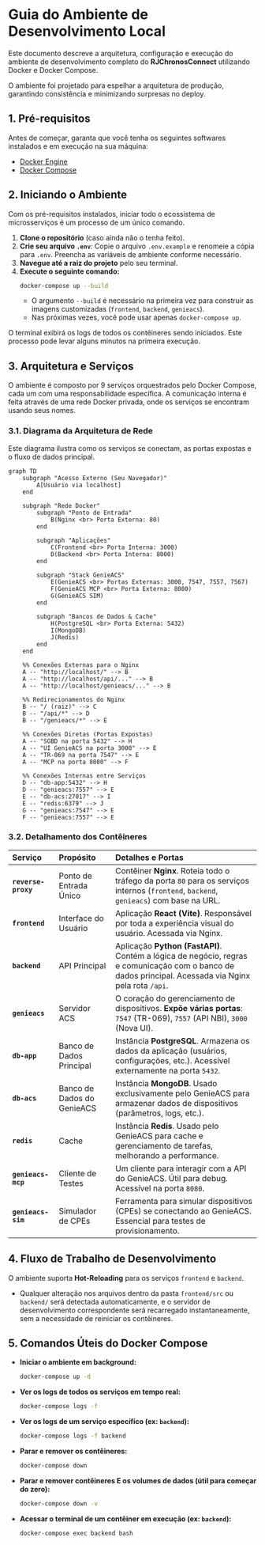 # Guia do Ambiente de Desenvolvimento Local

Este documento descreve a arquitetura, configuração e execução do ambiente de desenvolvimento completo do **RJChronosConnect** utilizando Docker e Docker Compose.

O ambiente foi projetado para espelhar a arquitetura de produção, garantindo consistência e minimizando surpresas no deploy.

## 1. Pré-requisitos

Antes de começar, garanta que você tenha os seguintes softwares instalados e em execução na sua máquina:

- [Docker Engine](https://docs.docker.com/engine/install/)
- [Docker Compose](https://docs.docker.com/compose/install/)

## 2. Iniciando o Ambiente

Com os pré-requisitos instalados, iniciar todo o ecossistema de microsserviços é um processo de um único comando.

1. **Clone o repositório** (caso ainda não o tenha feito).
2. **Crie seu arquivo `.env`**: Copie o arquivo `.env.example` e renomeie a cópia para `.env`. Preencha as variáveis de ambiente conforme necessário.
3. **Navegue até a raiz do projeto** pelo seu terminal.
4. **Execute o seguinte comando:**
   ```bash
   docker-compose up --build
   ```
   - O argumento `--build` é necessário na primeira vez para construir as imagens customizadas (`frontend`, `backend`, `genieacs`).
   - Nas próximas vezes, você pode usar apenas `docker-compose up`.

O terminal exibirá os logs de todos os contêineres sendo iniciados. Este processo pode levar alguns minutos na primeira execução.

## 3. Arquitetura e Serviços

O ambiente é composto por 9 serviços orquestrados pelo Docker Compose, cada um com uma responsabilidade específica. A comunicação interna é feita através de uma rede Docker privada, onde os serviços se encontram usando seus nomes.

### 3.1. Diagrama da Arquitetura de Rede

Este diagrama ilustra como os serviços se conectam, as portas expostas e o fluxo de dados principal.

```mermaid
graph TD
    subgraph "Acesso Externo (Seu Navegador)"
        A[Usuário via localhost]
    end

    subgraph "Rede Docker"
        subgraph "Ponto de Entrada"
            B(Nginx <br> Porta Externa: 80)
        end

        subgraph "Aplicações"
            C(Frontend <br> Porta Interna: 3000)
            D(Backend <br> Porta Interna: 8000)
        end

        subgraph "Stack GenieACS"
            E(GenieACS <br> Portas Externas: 3000, 7547, 7557, 7567)
            F(GenieACS MCP <br> Porta Externa: 8080)
            G(GenieACS SIM)
        end

        subgraph "Bancos de Dados & Cache"
            H(PostgreSQL <br> Porta Externa: 5432)
            I(MongoDB)
            J(Redis)
        end
    end

    %% Conexões Externas para o Nginx
    A -- "http://localhost/" --> B
    A -- "http://localhost/api/..." --> B
    A -- "http://localhost/genieacs/..." --> B

    %% Redirecionamentos do Nginx
    B -- "/ (raiz)" --> C
    B -- "/api/*" --> D
    B -- "/genieacs/*" --> E

    %% Conexões Diretas (Portas Expostas)
    A -- "SGBD na porta 5432" --> H
    A -- "UI GenieACS na porta 3000" --> E
    A -- "TR-069 na porta 7547" --> E
    A -- "MCP na porta 8080" --> F

    %% Conexões Internas entre Serviços
    D -- "db-app:5432" --> H
    D -- "genieacs:7557" --> E
    E -- "db-acs:27017" --> I
    E -- "redis:6379" --> J
    G -- "genieacs:7547" --> E
    F -- "genieacs:7557" --> E
```

### 3.2. Detalhamento dos Contêineres

| Serviço | Propósito | Detalhes e Portas |
| :--- | :--- | :--- |
| **`reverse-proxy`** | Ponto de Entrada Único | Contêiner **Nginx**. Roteia todo o tráfego da porta `80` para os serviços internos (`frontend`, `backend`, `genieacs`) com base na URL. |
| **`frontend`** | Interface do Usuário | Aplicação **React (Vite)**. Responsável por toda a experiência visual do usuário. Acessada via Nginx. |
| **`backend`** | API Principal | Aplicação **Python (FastAPI)**. Contém a lógica de negócio, regras e comunicação com o banco de dados principal. Acessada via Nginx pela rota `/api`. |
| **`genieacs`** | Servidor ACS | O coração do gerenciamento de dispositivos. **Expõe várias portas**: `7547` (TR-069), `7557` (API NBI), `3000` (Nova UI). |
| **`db-app`** | Banco de Dados Principal | Instância **PostgreSQL**. Armazena os dados da aplicação (usuários, configurações, etc.). Acessível externamente na porta `5432`. |
| **`db-acs`** | Banco de Dados do GenieACS | Instância **MongoDB**. Usado exclusivamente pelo GenieACS para armazenar dados de dispositivos (parâmetros, logs, etc.). |
| **`redis`** | Cache | Instância **Redis**. Usado pelo GenieACS para cache e gerenciamento de tarefas, melhorando a performance. |
| **`genieacs-mcp`** | Cliente de Testes | Um cliente para interagir com a API do GenieACS. Útil para debug. Acessível na porta `8080`. |
| **`genieacs-sim`** | Simulador de CPEs | Ferramenta para simular dispositivos (CPEs) se conectando ao GenieACS. Essencial para testes de provisionamento. |

## 4. Fluxo de Trabalho de Desenvolvimento

O ambiente suporta **Hot-Reloading** para os serviços `frontend` e `backend`.

- Qualquer alteração nos arquivos dentro da pasta `frontend/src` ou `backend/` será detectada automaticamente, e o servidor de desenvolvimento correspondente será recarregado instantaneamente, sem a necessidade de reiniciar os contêineres.

## 5. Comandos Úteis do Docker Compose

- **Iniciar o ambiente em background:**
  ```bash
  docker-compose up -d
  ```

- **Ver os logs de todos os serviços em tempo real:**
  ```bash
  docker-compose logs -f
  ```

- **Ver os logs de um serviço específico (ex: `backend`):**
  ```bash
  docker-compose logs -f backend
  ```

- **Parar e remover os contêineres:**
  ```bash
  docker-compose down
  ```

- **Parar e remover contêineres E os volumes de dados (útil para começar do zero):**
  ```bash
  docker-compose down -v
  ```

- **Acessar o terminal de um contêiner em execução (ex: `backend`):**
  ```bash
  docker-compose exec backend bash
  ```